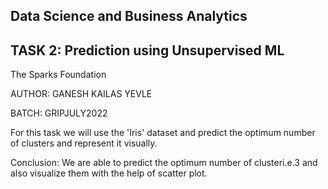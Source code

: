 ## Data Science and Business Analytics
## TASK 2: Prediction using Unsupervised ML
The Sparks Foundation

AUTHOR: GANESH KAILAS YEVLE

BATCH: GRIPJULY2022

For this task we will use the 'Iris' dataset and predict the optimum number of clusters and represent it visually.

Conclusion: We are able to predict the optimum number of clusteri.e.3 and also visualize them with the help of scatter plot.
